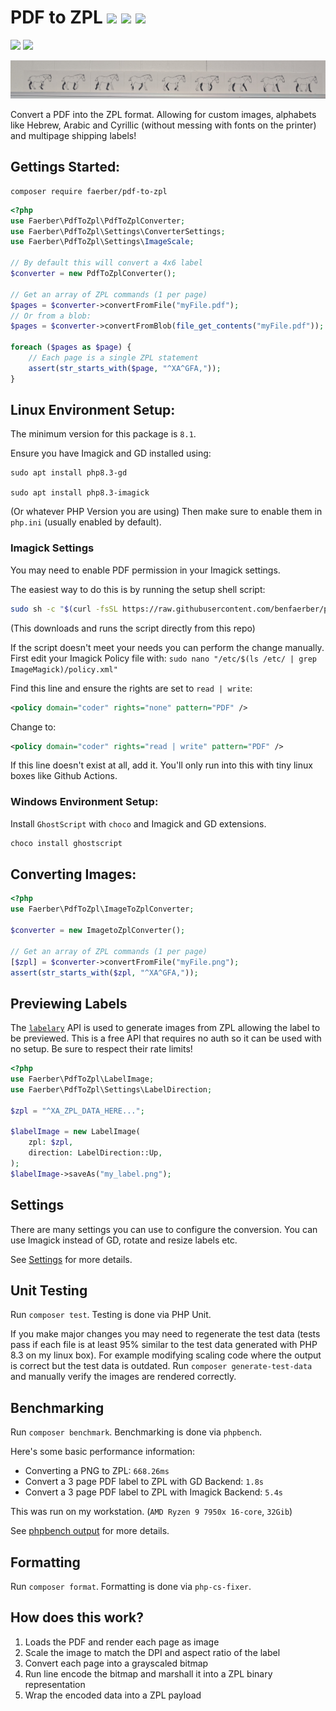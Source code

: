 <h1>
PDF to ZPL
<a href="https://packagist.org/packages/faerber/pdf-to-zpl"><img src="https://img.shields.io/packagist/v/faerber/pdf-to-zpl" /></a>
<a href="https://github.com/benfaerber/pdf-to-zpl/actions"><img src="https://github.com/benfaerber/pdf-to-zpl/actions/workflows/php-ubuntu.yml/badge.svg" /></a>
<a href="https://github.com/benfaerber/pdf-to-zpl/actions"><img src="https://github.com/benfaerber/pdf-to-zpl/actions/workflows/php-windows.yml/badge.svg" /></a>
</h1>

<p>
<a href="phpstan.neon"><img src="https://img.shields.io/badge/PHPStan-level%2010-brightgreen?logo=php" /></a>
<a href="LICENSE"><img src="https://img.shields.io/github/license/benfaerber/pdf-to-zpl?color=yellowgreen" /></a>
</p>


<img src="./static/donkey-label.jpg" alt="A label created with pdf-to-zpl" />

Convert a PDF into the ZPL format. Allowing for custom images, alphabets like Hebrew, Arabic and Cyrillic (without messing with fonts on the printer) and multipage shipping labels!

## Gettings Started:
```
composer require faerber/pdf-to-zpl
```

```php
<?php
use Faerber\PdfToZpl\PdfToZplConverter;
use Faerber\PdfToZpl\Settings\ConverterSettings;
use Faerber\PdfToZpl\Settings\ImageScale;

// By default this will convert a 4x6 label
$converter = new PdfToZplConverter();

// Get an array of ZPL commands (1 per page)
$pages = $converter->convertFromFile("myFile.pdf");
// Or from a blob:
$pages = $converter->convertFromBlob(file_get_contents("myFile.pdf"));

foreach ($pages as $page) {
    // Each page is a single ZPL statement
    assert(str_starts_with($page, "^XA^GFA,"));
}
```

## Linux Environment Setup:

The minimum version for this package is `8.1`.

Ensure you have Imagick and GD installed using:
```
sudo apt install php8.3-gd

sudo apt install php8.3-imagick
```
(Or whatever PHP Version you are using)
Then make sure to enable them in `php.ini` (usually enabled by default).

### Imagick Settings
You may need to enable PDF permission in your Imagick settings.

The easiest way to do this is by running the setup shell script:
```sh
sudo sh -c "$(curl -fsSL https://raw.githubusercontent.com/benfaerber/pdf-to-zpl/refs/heads/master/scripts/configure-imagick.sh)"
```
(This downloads and runs the script directly from this repo)

If the script doesn't meet your needs you can perform the change manually.
First edit your Imagick Policy file with: `sudo nano "/etc/$(ls /etc/ | grep ImageMagick)/policy.xml"`

Find this line and ensure the rights are set to `read | write`:
```xml
<policy domain="coder" rights="none" pattern="PDF" />
```
Change to:
```xml
<policy domain="coder" rights="read | write" pattern="PDF" />
```
If this line doesn't exist at all, add it. You'll only run into this with tiny linux boxes like Github Actions. 


### Windows Environment Setup:
Install `GhostScript` with `choco` and Imagick and GD extensions.

```sh
choco install ghostscript
```


## Converting Images:
```php
<?php
use Faerber\PdfToZpl\ImageToZplConverter;

$converter = new ImagetoZplConverter();

// Get an array of ZPL commands (1 per page)
[$zpl] = $converter->convertFromFile("myFile.png");
assert(str_starts_with($zpl, "^XA^GFA,"));
```

## Previewing Labels
The [`labelary`](https://labelary.com/) API is used to generate images from ZPL allowing the label to be previewed.
This is a free API that requires no auth so it can be used with no setup. Be sure to respect their rate limits!

```php
<?php
use Faerber\PdfToZpl\LabelImage;
use Faerber\PdfToZpl\Settings\LabelDirection;

$zpl = "^XA_ZPL_DATA_HERE...";

$labelImage = new LabelImage(
    zpl: $zpl,
    direction: LabelDirection::Up,
);
$labelImage->saveAs("my_label.png");
```

## Settings 
There are many settings you can use to configure the conversion.
You can use Imagick instead of GD, rotate and resize labels etc.

See <a href="_docs/settings.md">Settings</a> for more details.

## Unit Testing
Run `composer test`. Testing is done via PHP Unit. 

If you make major changes you may need to regenerate the test data (tests pass if each file is at least 95% similar to the test data generated with PHP 8.3 on my linux box).
For example modifying scaling code where the output is correct but the test data is outdated.
Run `composer generate-test-data` and manually verify the images are rendered correctly.

## Benchmarking
Run `composer benchmark`. Benchmarking is done via `phpbench`. 

Here's some basic performance information:
- Converting a PNG to ZPL: `668.26ms`
- Convert a 3 page PDF label to ZPL with GD Backend: `1.8s`
- Convert a 3 page PDF label to ZPL with Imagick Backend: `5.4s`

This was run on my workstation. (`AMD Ryzen 9 7950x 16-core`, `32Gib`)

See [phpbench output](.phpbench/html/index.html) for more details. 

## Formatting
Run `composer format`. Formatting is done via `php-cs-fixer`. 

## How does this work?
1. Loads the PDF and render each page as image
1. Scale the image to match the DPI and aspect ratio of the label
1. Convert each page into a grayscaled bitmap
1. Run line encode the bitmap and marshall it into a ZPL binary representation
1. Wrap the encoded data into a ZPL payload
